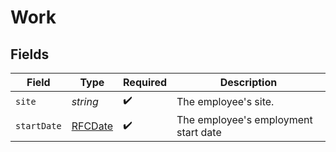 # Work


## Fields

| Field                                | Type                                 | Required                             | Description                          |
| ------------------------------------ | ------------------------------------ | ------------------------------------ | ------------------------------------ |
| `site`                               | *string*                             | :heavy_check_mark:                   | The employee's site.                 |
| `startDate`                          | [RFCDate](../../../types/rfcdate.md) | :heavy_check_mark:                   | The employee's employment start date |